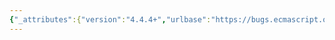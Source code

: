 ```yaml
---
{"_attributes":{"version":"4.4.4+","urlbase":"https://bugs.ecmascript.org/","maintainer":"dherman@mozilla.com"},"bug":{"bug_id":4247,"creation_ts":"2015-04-03 08:15:00 -0700","short_desc":"Inconsistent `prototype` property descriptors","delta_ts":"2015-04-03 12:35:33 -0700","product":"Draft for 6th Edition","component":"technical issue","version":"Rev 36: March 17, 2015 Release Candidate 3","rep_platform":"All","op_sys":"All","bug_status":"RESOLVED","resolution":"FIXED","priority":"Normal","bug_severity":"enhancement","everconfirmed":true,"reporter":"mike","assigned_to":{"uid":"allen","name":"Allen Wirfs-Brock"},"long_desc":[{"commentid":14036,"comment_count":0,"who":"mike","bug_when":"2015-04-03 08:15:14 -0700","thetext":"RC3 defines different property descriptors for the `prototype` property of\nfunction instances and generator function instances. The text is very explicit\nabout this, but I can't intuit the rationale for such a distinction (nor can I\nfind relevant discussion in es-discuss, the TC39 meeting minutes, or this issue\ntracker), so I suspect it may be a typo.\n\nFrom ES6 19.2.4.3 [1] (function instance `prototype` property):\n\n> This property has the attributes { [[Writable]]: true, [[Enumerable]]: false,\n> [[Configurable]]: false }.\n\nFrom ES6 25.2.4.2 [2] (generator function instance `prototype` property):\n\n> This property has the attributes { [[Writable]]: false, [[Enumerable]]:\n> false, [[Configurable]]: true }.\n\n[1] https://people.mozilla.org/~jorendorff/es6-draft.html#sec-function-instances-prototype\n[2] https://people.mozilla.org/~jorendorff/es6-draft.html#sec-generatorfunction-instances-prototype"},{"commentid":14037,"comment_count":1,"who":{"uid":"allen","name":"Allen Wirfs-Brock"},"bug_when":"2015-04-03 09:11:02 -0700","thetext":"looks like a bug in the description 25.2.4.2 because the actual creation of generator functions in 14.4.12 create a writable, non-configurable prototype property.  The same logic is used to do this for both functions and generator functions\n\nfixed in rev37 editor's draft"},{"commentid":14060,"comment_count":2,"who":{"uid":"allen","name":"Allen Wirfs-Brock"},"bug_when":"2015-04-03 12:35:33 -0700","thetext":"In Rev37"}]}}
---
```

